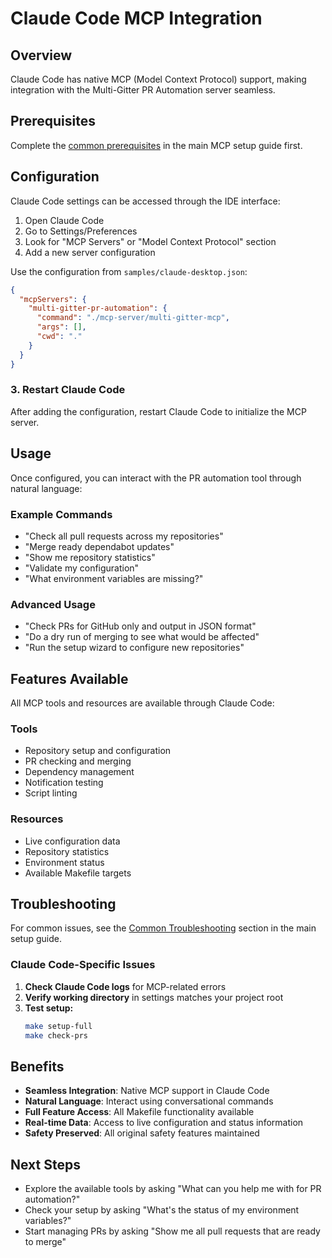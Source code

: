 # Claude Code MCP Integration

## Overview

Claude Code has native MCP (Model Context Protocol) support, making integration with the Multi-Gitter PR Automation server seamless.

## Prerequisites

Complete the [common prerequisites](MCP_SETUP.md#common-prerequisites) in the main MCP setup guide first.

## Configuration

Claude Code settings can be accessed through the IDE interface:

1. Open Claude Code
2. Go to Settings/Preferences
3. Look for "MCP Servers" or "Model Context Protocol" section
4. Add a new server configuration

Use the configuration from `samples/claude-desktop.json`:

```json
{
  "mcpServers": {
    "multi-gitter-pr-automation": {
      "command": "./mcp-server/multi-gitter-mcp",
      "args": [],
      "cwd": "."
    }
  }
}
```

### 3. Restart Claude Code

After adding the configuration, restart Claude Code to initialize the MCP server.

## Usage

Once configured, you can interact with the PR automation tool through natural language:

### Example Commands

- "Check all pull requests across my repositories"
- "Merge ready dependabot updates"
- "Show me repository statistics"
- "Validate my configuration"
- "What environment variables are missing?"

### Advanced Usage

- "Check PRs for GitHub only and output in JSON format"
- "Do a dry run of merging to see what would be affected"
- "Run the setup wizard to configure new repositories"

## Features Available

All MCP tools and resources are available through Claude Code:

### Tools

- Repository setup and configuration
- PR checking and merging
- Dependency management
- Notification testing
- Script linting

### Resources

- Live configuration data
- Repository statistics
- Environment status
- Available Makefile targets

## Troubleshooting

For common issues, see the [Common Troubleshooting](MCP_SETUP.md#common-troubleshooting) section in the main setup guide.

### Claude Code-Specific Issues

1. **Check Claude Code logs** for MCP-related errors
2. **Verify working directory** in settings matches your project root
3. **Test setup:**
   ```bash
   make setup-full
   make check-prs
   ```

## Benefits

- **Seamless Integration**: Native MCP support in Claude Code
- **Natural Language**: Interact using conversational commands
- **Full Feature Access**: All Makefile functionality available
- **Real-time Data**: Access to live configuration and status information
- **Safety Preserved**: All original safety features maintained

## Next Steps

- Explore the available tools by asking "What can you help me with for PR automation?"
- Check your setup by asking "What's the status of my environment variables?"
- Start managing PRs by asking "Show me all pull requests that are ready to merge"
